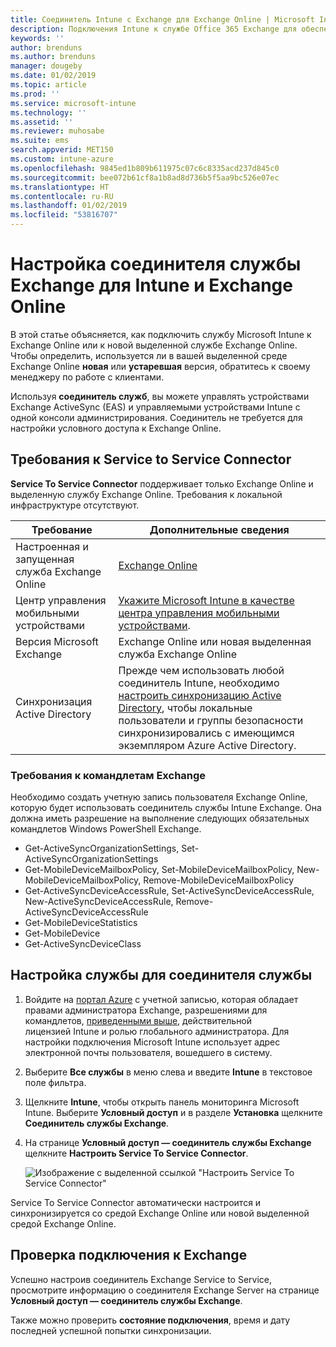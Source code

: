 ```yaml
---
title: Соединитель Intune с Exchange для Exchange Online | Microsoft Intune
description: Подключения Intune к службе Office 365 Exchange для обеспечения поддержки управления мобильными устройствами с помощью Exchange ActiveSync.
keywords: ''
author: brenduns
ms.author: brenduns
manager: dougeby
ms.date: 01/02/2019
ms.topic: article
ms.prod: ''
ms.service: microsoft-intune
ms.technology: ''
ms.assetid: ''
ms.reviewer: muhosabe
ms.suite: ems
search.appverid: MET150
ms.custom: intune-azure
ms.openlocfilehash: 9845ed1b809b611975c07c6c8335acd237d845c0
ms.sourcegitcommit: bee072b61cf8a1b8ad8d736b5f5aa9bc526e07ec
ms.translationtype: HT
ms.contentlocale: ru-RU
ms.lasthandoff: 01/02/2019
ms.locfileid: "53816707"
---
```

# <a name="configure-the-exchange-service-connector-for-intune-and-exchange-online"></a>Настройка соединителя службы Exchange для Intune и Exchange Online
В этой статье объясняется, как подключить службу Microsoft Intune к Exchange Online или к новой выделенной службе Exchange Online. Чтобы определить, используется ли в вашей выделенной среде Exchange Online **новая** или **устаревшая** версия, обратитесь к своему менеджеру по работе с клиентами.

Используя **соединитель служб**, вы можете управлять устройствами Exchange ActiveSync (EAS) и управляемыми устройствами Intune с одной консоли администрирования.  Соединитель не требуется для настройки условного доступа к Exchange Online.

## <a name="service-to-service-connector-requirements"></a>Требования к Service to Service Connector
**Service To Service Connector** поддерживает только Exchange Online и выделенную службу Exchange Online. Требования к локальной инфраструктуре отсутствуют. 


|              Требование               |                                                                                                            Дополнительные сведения                                                                                                            |
|----------------------------------------|----------------------------------------------------------------------------------------------------------------------------------------------------------------------------------------------------------------------------------------|
| Настроенная и запущенная служба Exchange Online |                                                                                 [Exchange Online](https://technet.microsoft.com/library/jj200580.aspx)                                                                                 |
|   Центр управления мобильными устройствами   |                                                       [Укажите Microsoft Intune в качестве центра управления мобильными устройствами](mdm-authority-set.md).                                                       |
|       Версия Microsoft Exchange       |                                                                                      Exchange Online или новая выделенная служба Exchange Online                                                                                      |
|    Синхронизация Active Directory    | Прежде чем использовать любой соединитель Intune, необходимо [настроить синхронизацию Active Directory](/intune/users-add), чтобы локальные пользователи и группы безопасности синхронизировались с имеющимся экземпляром Azure Active Directory. |

### <a name="exchange-cmdlet-requirements"></a>Требования к командлетам Exchange

Необходимо создать учетную запись пользователя Exchange Online, которую будет использовать соединитель службы Intune Exchange. Она должна иметь разрешение на выполнение следующих обязательных командлетов Windows PowerShell Exchange.

 - Get-ActiveSyncOrganizationSettings, Set-ActiveSyncOrganizationSettings
 - Get-MobileDeviceMailboxPolicy, Set-MobileDeviceMailboxPolicy, New-MobileDeviceMailboxPolicy, Remove-MobileDeviceMailboxPolicy
 - Get-ActiveSyncDeviceAccessRule, Set-ActiveSyncDeviceAccessRule, New-ActiveSyncDeviceAccessRule, Remove-ActiveSyncDeviceAccessRule
 - Get-MobileDeviceStatistics
 - Get-MobileDevice
 - Get-ActiveSyncDeviceClass

## <a name="set-up-the-service-to-service-connector"></a>Настройка службы для соединителя службы

1. Войдите на [портал Azure](https://portal.azure.com) с учетной записью, которая обладает правами администратора Exchange, разрешениями для командлетов, [приведенными выше](#exchange-cmdlet-requirements), действительной лицензией Intune и ролью глобального администратора. Для настройки подключения Microsoft Intune использует адрес электронной почты пользователя, вошедшего в систему.

2. Выберите **Все службы** в меню слева и введите **Intune** в текстовое поле фильтра.

3. Щелкните **Intune**, чтобы открыть панель мониторинга Microsoft Intune. Выберите **Условный доступ** и в разделе **Установка** щелкните **Соединитель службы Exchange**.

4.  На странице **Условный доступ — соединитель службы Exchange** щелкните **Настроить Service To Service Connector**. 
   
     ![Изображение с выделенной ссылкой "Настроить Service To Service Connector"](media/exchange_service_connector.png)

Service To Service Connector автоматически настроится и синхронизируется со средой Exchange Online или новой выделенной средой Exchange Online.

## <a name="validate-your-exchange-connection"></a>Проверка подключения к Exchange

Успешно настроив соединитель Exchange Service to Service, просмотрите информацию о соединителя Exchange Server на странице **Условный доступ — соединитель службы Exchange**.

Также можно проверить **состояние подключения**, время и дату последней успешной попытки синхронизации.

 